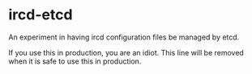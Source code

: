 ircd-etcd
=========

An experiment in having ircd configuration files be managed by etcd.

If you use this in production, you are an idiot. This line will be removed when 
it is safe to use this in production.

